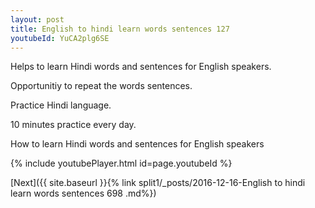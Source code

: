 ```yaml
---
layout: post
title: English to hindi learn words sentences 127 
youtubeId: YuCA2plg6SE
---
```

 
 
Helps to learn Hindi words and sentences for English speakers.

Opportunitiy to repeat the words sentences. 

Practice Hindi language. 
 
10 minutes practice every day. 
 
How to learn Hindi words and sentences for English speakers 
 
{% include youtubePlayer.html id=page.youtubeId %}
 
 
[Next]({{ site.baseurl }}{% link  split1/_posts/2016-12-16-English to hindi learn words sentences 698 .md%})
 
